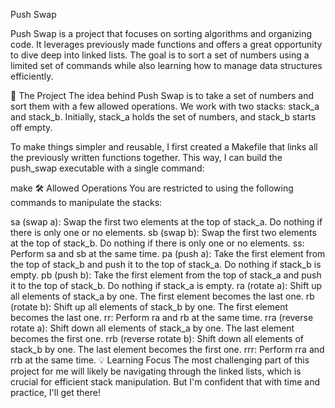 Push Swap

Push Swap is a project that focuses on sorting algorithms and organizing code. It leverages previously made functions and offers a great opportunity to dive deep into linked lists. The goal is to sort a set of numbers using a limited set of commands while also learning how to manage data structures efficiently.

🚀 The Project
The idea behind Push Swap is to take a set of numbers and sort them with a few allowed operations. We work with two stacks: stack_a and stack_b. Initially, stack_a holds the set of numbers, and stack_b starts off empty.

To make things simpler and reusable, I first created a Makefile that links all the previously written functions together. This way, I can build the push_swap executable with a single command:

make
🛠️ Allowed Operations
You are restricted to using the following commands to manipulate the stacks:

sa (swap a): Swap the first two elements at the top of stack_a. Do nothing if there is only one or no elements.
sb (swap b): Swap the first two elements at the top of stack_b. Do nothing if there is only one or no elements.
ss: Perform sa and sb at the same time.
pa (push a): Take the first element from the top of stack_b and push it to the top of stack_a. Do nothing if stack_b is empty.
pb (push b): Take the first element from the top of stack_a and push it to the top of stack_b. Do nothing if stack_a is empty.
ra (rotate a): Shift up all elements of stack_a by one. The first element becomes the last one.
rb (rotate b): Shift up all elements of stack_b by one. The first element becomes the last one.
rr: Perform ra and rb at the same time.
rra (reverse rotate a): Shift down all elements of stack_a by one. The last element becomes the first one.
rrb (reverse rotate b): Shift down all elements of stack_b by one. The last element becomes the first one.
rrr: Perform rra and rrb at the same time.
💡 Learning Focus
The most challenging part of this project for me will likely be navigating through the linked lists, which is crucial for efficient stack manipulation. But I'm confident that with time and practice, I'll get there!

